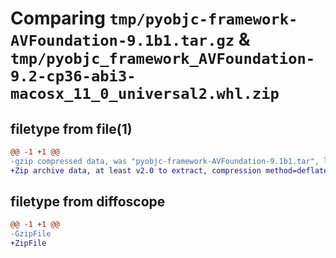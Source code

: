 # Comparing `tmp/pyobjc-framework-AVFoundation-9.1b1.tar.gz` & `tmp/pyobjc_framework_AVFoundation-9.2-cp36-abi3-macosx_11_0_universal2.whl.zip`

## filetype from file(1)

```diff
@@ -1 +1 @@
-gzip compressed data, was "pyobjc-framework-AVFoundation-9.1b1.tar", last modified: Sun Mar 26 11:12:04 2023, max compression
+Zip archive data, at least v2.0 to extract, compression method=deflate
```

## filetype from diffoscope

```diff
@@ -1 +1 @@
-GzipFile
+ZipFile
```

